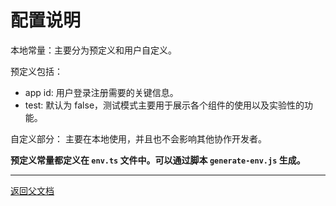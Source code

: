 # 配置说明

本地常量：主要分为预定义和用户自定义。

预定义包括：

- app id: 用户登录注册需要的关键信息。
- test: 默认为 false，测试模式主要用于展示各个组件的使用以及实验性的功能。

自定义部分：
主要在本地使用，并且也不会影响其他协作开发者。

**预定义常量都定义在 `env.ts` 文件中。可以通过脚本 `generate-env.js` 生成。**

---

[返回父文档](./index.md)
